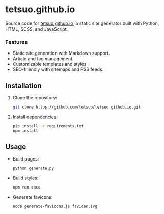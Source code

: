 # tetsuo.github.io

Source code for [tetsuo.github.io](https://tetsuo.github.io), a static site generator built with Python, HTML, SCSS, and JavaScript.

### Features

- Static site generation with Markdown support.
- Article and tag management.
- Customizable templates and styles.
- SEO-friendly with sitemaps and RSS feeds.

## Installation

1. Clone the repository:
   ```sh
   git clone https://github.com/tetsuo/tetsuo.github.io.git
   ```
2. Install dependencies:
   ```sh
   pip install -r requirements.txt
   npm install
   ```

## Usage

- Build pages:
  ```sh
  python generate.py
  ```
- Build styles:
  ```sh
  npm run sass
  ```
- Generate favicons:
  ```sh
  node generate-favicons.js favicon.svg
  ```
